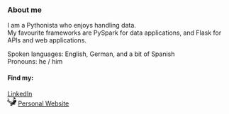 ### About me
I am a Pythonista who enjoys handling data. <br>
My favourite frameworks are PySpark for data applications, and Flask for APIs and web applications.

Spoken languages: English, German, and a bit of Spanish <br>
Pronouns: he / him

#### Find my:
[LinkedIn](https://www.linkedin.com/in/lucazugic/) <br>
<img src="https://github.com/LucaZugic/lucazugic.github.io/blob/main/coding_me.png" alt="drawing" width="20"/>
[Personal Website](https://lucazugic.github.io/)
